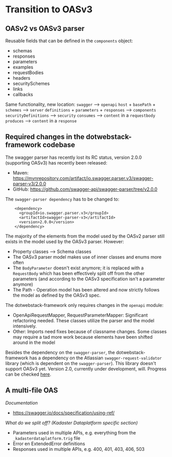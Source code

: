 # Transition to OASv3 

## OASv2 vs OASv3 parser

Reusable fields that can be defined in the `components` object:
* schemas
* responses
* parameters
* examples
* requestBodies
* headers
* securitySchemes
* links
* callbacks

Same functionality, new location:
`swagger` --> `openapi`
`host` + `basePath` + `schemes` --> `server`
`definitions` + `parameters` + `responses` --> `components`
`securityDefinitions` --> `security`
`consumes` --> `content` in a `requestbody`
`produces` --> `content` in a `response`


## Required changes in the dotwebstack-framework codebase

The swagger parser has recently lost its RC status, version 2.0.0 (supporting OASv3) has recently been released:
* Maven: https://mvnrepository.com/artifact/io.swagger.parser.v3/swagger-parser-v3/2.0.0
* GitHub: https://github.com/swagger-api/swagger-parser/tree/v2.0.0

The `swagger-parser dependency` has to be changed to:
```
    <dependency>
      <groupId>io.swagger.parser.v3</groupId>
      <artifactId>swagger-parser-v3</artifactId>
      <version>2.0.0</version>
    </dependency>
```

The majority of the elements from the model used by the OASv2 parser still exists in the model used by the OASv3 parser. However:
* Property classes --> Schema classes
* The OASv3 parser model makes use of inner classes and enums more often
* The `BodyParameter` doesn't exist anymore; it is replaced with a `RequestBody` which has been effectively split off from the other parameters (and according to the OASv3 specification isn't a parameter anymore)
* The Path - Operation model has been altered and now strictly follows the model as defined by the OASv3 spec.

The dotwebstack-framework only requires changes in the `openapi` module:
* OpenApiRequestMapper, RequestParameterMapper: Significant refactoring needed. These classes utilize the parser and the model intensively.
* Other: Imports need fixes because of classname changes. Some classes may require a tad more work because elements have been shifted around in the model

Besides the dependency on the `swagger-parser`, the dotwebstack-framework has a dependency on the Atlassian `swagger-request-validator` library (which is dependent on the `swagger-parser`). This library doesn't support OASv3 yet. Version 2.0, currently under development, will. Progress can be checked  [here](https://bitbucket.org/atlassian/swagger-request-validator/issues/113/v20-swagger-request-validator-v2).


## A multi-file OAS

*Documentation*
* https://swagger.io/docs/specification/using-ref/

*What do we split off? (Kadaster Dataplatform specific section)*
* Parameters used in multiple APIs, e.g. everything from the `_kadasterdataplatform.trig` file 
* Error en ExtendedError definitions
* Responses used in multiple APIs, e.g. 400, 401, 403, 406, 503

